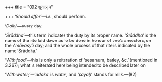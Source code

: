 +++
title = "092 शूनाञ् च"

+++
‘*Should offer*’—*i.e*., should perform.

‘*Daily*’—every day.

‘*Śrāddha*’—this term indicates the duty by its proper name. ‘*Śrāddha*’
is the name of the rite laid down as to be done in honour of one’s
ancestors, on the *Amāvasyā* day; and the whole process of that rite is
indicated by the name ‘Śrāddha.’

‘*With food*’—this is only a reiteration of ‘sesamum, barley, &c.’
(mentioned in 3.267); what is reiterated here being intended to be
described later on.

‘*With water*;’—‘*udaka*’ is *water*, and ‘*payaḥ*’ stands for
milk.—(82)



